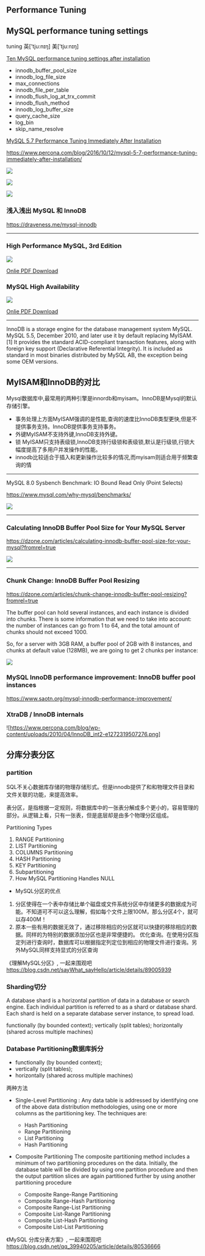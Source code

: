 
## Performance Tuning

## MySQL performance tuning settings
tuning	英['tju:nɪŋ]   美['tju:nɪŋ]

[Ten MySQL performance tuning settings after installation](https://www.percona.com/blog/2014/01/28/10-mysql-performance-tuning-settings-after-installation/)

- innodb_buffer_pool_size
- innodb_log_file_size
- max_connections
- innodb_file_per_table
- innodb_flush_log_at_trx_commit
- innodb_flush_method
- innodb_log_buffer_size
- query_cache_size
- log_bin
- skip_name_resolve


[MySQL 5.7 Performance Tuning Immediately After Installation](https://www.percona.com/blog/2016/10/12/mysql-5-7-performance-tuning-immediately-after-installation/)

https://www.percona.com/blog/2016/10/12/mysql-5-7-performance-tuning-immediately-after-installation/

![](https://www.percona.com/blog/wp-content/uploads/2016/10/Screen-Shot-2016-10-03-at-12.49.22-PM.png)

![](https://www.percona.com/blog/wp-content/uploads/2016/10/Screen-Shot-2016-10-03-at-12.48.13-PM.png)

![](https://www.percona.com/blog/wp-content/uploads/2016/10/Screen-Shot-2016-10-03-at-12.43.52-PM.png)



### 浅入浅出 MySQL 和 InnoDB

https://draveness.me/mysql-innodb

---

### High Performance MySQL, 3rd Edition

![](https://covers.oreillystatic.com/images/0636920022343/lrg.jpg)

[Onlie PDF Download](http://file.allitebooks.com/20150428/High%20Performance%20MySQL,%203rd%20Edition.pdf)


### MySQL High Availability
![](https://covers.oreillystatic.com/images/9780596807290/lrg.jpg)


[Onlie PDF Download](http://file.allitebooks.com/20150430/MySQL%20High%20Availability.pdf)

---

InnoDB is a storage engine for the database management system MySQL. MySQL 5.5, December 2010, and later use it by default replacing MyISAM.[1] It provides the standard ACID-compliant transaction features, along with foreign key support (Declarative Referential Integrity). It is included as standard in most binaries distributed by MySQL AB, the exception being some OEM versions.

## MyISAM和InnoDB的对比 
Mysql数据库中,最常用的两种引擎是innordb和myisam。InnoDB是Mysql的默认存储引擎。
- 事务处理上方面MyISAM强调的是性能,查询的速度比InnoDB类型更快,但是不提供事务支持。InnoDB提供事务支持事务。
- 外键MyISAM不支持外键,InnoDB支持外键。
- 锁 MyISAM只支持表级锁,InnoDB支持行级锁和表级锁,默认是行级锁,行锁大幅度提高了多用户并发操作的性能。
- innodb比较适合于插入和更新操作比较多的情况,而myisam则适合用于频繁查询的情

---

MySQL 8.0 Sysbench Benchmark: IO Bound Read Only (Point Selects)

https://www.mysql.com/why-mysql/benchmarks/

![](https://www.mysql.com/common/images/benchmarks/mysql_80_benchmarks_readonly.png)

---
### Calculating InnoDB Buffer Pool Size for Your MySQL Server

https://dzone.com/articles/calculating-innodb-buffer-pool-size-for-your-mysql?fromrel=true

![](https://scalegrid.io/blog/wp-content/uploads/2018/01/chart.png)

---
### Chunk Change: InnoDB Buffer Pool Resizing

https://dzone.com/articles/chunk-change-innodb-buffer-pool-resizing?fromrel=true

The buffer pool can hold several instances, and each instance is divided into chunks. There is some information that we need to take into account: the number of instances can go from 1 to 64, and the total amount of chunks should not exceed 1000.

So, for a server with 3GB RAM, a buffer pool of 2GB with 8 instances, and chunks at default value (128MB), we are going to get 2 chunks per instance:


![](https://www.percona.com/blog/wp-content/uploads/2018/04/bp8instances.png)

### MySQL InnoDB performance improvement: InnoDB buffer pool instances

https://www.saotn.org/mysql-innodb-performance-improvement/


### XtraDB / InnoDB internals
![https://www.percona.com/blog/wp-content/uploads/2010/04/InnoDB_int2-e1272319507276.png]

## 分库分表分区
### partition
SQL不关心数据库存储的物理存储形式。但是innodb提供了和和物理文件目录和文件关联的功能，来提高效率。

表分区，是指根据一定规则，将数据库中的一张表分解成多个更小的，容易管理的部分。从逻辑上看，只有一张表，但是底层却是由多个物理分区组成。

Partitioning Types
 1. RANGE Partitioning
 2. LIST Partitioning
 3. COLUMNS Partitioning
 4. HASH Partitioning
 5. KEY Partitioning
 6. Subpartitioning
 7. How MySQL Partitioning Handles NULL


- MySQL分区的优点

 1. 分区使得在一个表中存储比单个磁盘或文件系统分区中存储更多的数据成为可能。不知道可不可以这么理解，假如每个文件上限100M，那么分区4个，就可以存400M！
 2. 原本一些有用的数据无效了，通过移除相应的分区就可以快捷的移除相应的数据。同样的为特别的数据添加分区也是非常便捷的。
优化查询。在使用分区指定列进行查询时，数据库可以根据指定列定位到相应的物理文件进行查询。另外MySQL同样支持显式的分区查询

《理解MySQL分区》, 一起来围观吧 https://blog.csdn.net/sayWhat_sayHello/article/details/89005939


### Sharding切分

A database shard is a horizontal partition of data in a database or search engine. Each individual partition is referred to as a shard or database shard. Each shard is held on a separate database server instance, to spread load.

functionally (by bounded context); 
vertically (split tables); 
horizontally (shared across multiple machines)

### Database Partitioning数据库拆分
 - functionally (by bounded context); 
 - vertically (split tables); 
 - horizontally (shared across multiple machines)

两种方法

 - Single-Level Partitioning : Any data table is addressed by identifying one of the above data distribution methodologies, using one or more columns as the partitioning key. The techniques are:
   - Hash Partitioning
   - Range Partitioning
   - List Partitioning
   - Hash Partitioning
 - Composite Partitioning
The composite partitioning method includes a minimum of two partitioning procedures on the data. Initially, the database table will be divided by using one partition procedure and then the output partition slices are again partitioned further by using another partitioning procedure

   - Composite Range-Range Partitioning
   - Composite Range-Hash Partitioning
   - Composite Range-List Partitioning
   - Composite List-Range Partitioning
   - Composite List-Hash Partitioning
   - Composite List-List Partitioning
   
《MySQL 分库分表方案》, 一起来围观吧 https://blog.csdn.net/qq_39940205/article/details/80536666
